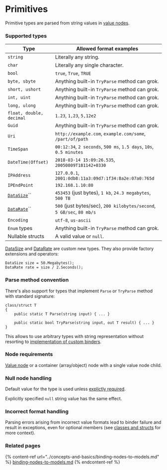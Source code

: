 # Primitives

Primitive types are parsed from string values in [value nodes](../concepts-and-basics/settings-nodes/value-nodes.md).

### Supported types

| Type                                                                                                            | Allowed format examples                                               |
| --------------------------------------------------------------------------------------------------------------- | --------------------------------------------------------------------- |
| `string`                                                                                                        | Literally any string.                                                 |
| `char`                                                                                                          | Literally any single character.                                       |
| `bool`                                                                                                          | `true`, `True`, `TRUE`                                                |
| `byte, sbyte`                                                                                                   | Anything built-in `TryParse` method can grok.                         |
| `short, ushort`                                                                                                 | Anything built-in `TryParse` method can grok.                         |
| `int, uint`                                                                                                     | Anything built-in `TryParse` method can grok.                         |
| `long, ulong`                                                                                                   | Anything built-in `TryParse` method can grok.                         |
| `float, double, decimal`                                                                                        | `1.23`, `1,23`, `5,12e2`                                              |
| `Guid`                                                                                                          | Anything built-in `TryParse` method can grok.                         |
| `Uri`                                                                                                           | `http://example.com`, `example.com/some`, `/part/of/path`             |
| `TimeSpan`                                                                                                      | `00:12:34`, `2 seconds`, `500 ms`, `1.5 days`, `10s`, `0.5 minutes`   |
| `DateTime(Offset)`                                                                                              | `2018-03-14 15:09:26.535`, `20050809T181142+0330`                     |
| `IPAddress`                                                                                                     | `127.0.0.1`, `2001:0db8:11a3:09d7:1f34:8a2e:07a0:765d`                |
| `IPEndPoint`                                                                                                    | `192.168.1.10:80`                                                     |
| [`DataSize`](https://github.com/vostok/configuration/blob/master/Vostok.Configuration/Primitives/DataSize.cs)`` | `453453` (just bytes), `1 kb`, `24.3 megabytes`, `500 TB`             |
| [`DataRate`](https://github.com/vostok/configuration/blob/master/Vostok.Configuration/Primitives/DataRate.cs)`` | `500` (just bytes/sec), `200 kilobytes/second`, `5 GB/sec`, `80 mb/s` |
| `Encoding`                                                                                                      | `utf-8`, `us-ascii`                                                   |
| `Enum` types                                                                                                    | Anything built-in `TryParse` method can grok.                         |
| Nullable structs                                                                                                | A valid value or `null`.                                              |

[DataSize](https://github.com/vostok/configuration/blob/master/Vostok.Configuration/Primitives/DataSize.cs) and [DataRate](https://github.com/vostok/configuration/blob/master/Vostok.Configuration/Primitives/DataRate.cs) are custom new types. They also provide factory extensions and operators:

```
DataSize size = 50.Megabytes();
DataRate rate = size / 2.Seconds();
```

### Parse method convention

There's also support for types that implement `Parse` or `TryParse` method with standard signature:

```
class/struct T 
{
    public static T Parse(string input) { ... }
    
    public static bool TryParse(string input, out T result) { ... }
}
```

This allows to use arbitrary types with string representation without resorting to [implementation of custom binders](../advanced-scenarios/apply-custom-binders.md).

### Node requirements

[Value node](../concepts-and-basics/settings-nodes/value-nodes.md) or a container (array/object) node with a single value node child.

### Null node handling

Default value for the type is used unless [explictly required](../basic-scenarios/make-settings-required.md).

Explicitly specified `null` string value has the same effect.

### Incorrect format handling

Parsing errors arising from incorrect value formats lead to binder failure and result in exceptions, even for optional members (see [classes and structs](classes-and-structs.md) for more context).

### Related pages

{% content-ref url="../concepts-and-basics/binding-nodes-to-models.md" %}
[binding-nodes-to-models.md](../concepts-and-basics/binding-nodes-to-models.md)
{% endcontent-ref %}
